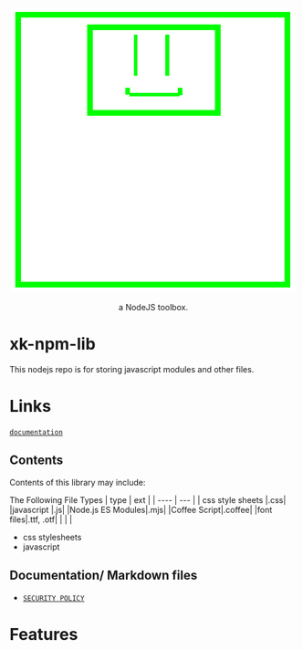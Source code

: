 <p align="center">
<img src="./docs/_media/icon.png"  alt="XK-Z0-XD">
<p>

<p align="center">
    a NodeJS toolbox.
</p>

# xk-npm-lib
This nodejs repo is for storing javascript modules and other files. 
#   Links
[`documentation`](./docs/README.md)
##  Contents
 
Contents of this library may include: 

The Following File Types
| type | ext |
| ---- | --- |
| css style sheets |.css|
|javascript |.js|
|Node.js ES Modules|.mjs|
|Coffee Script|.coffee|
|font files|.ttf, .otf|
|         |         |


- css stylesheets
- javascript 
##  Documentation/ Markdown files

- [`SECURITY POLICY`](SECURITY.md)

#   Features

